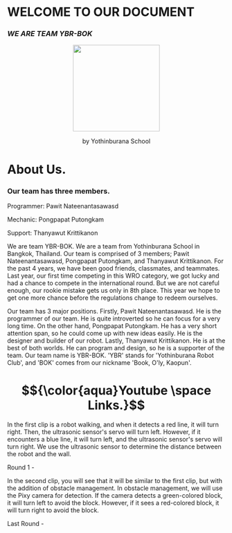 # **WELCOME TO OUR DOCUMENT**
  
### ***WE ARE TEAM YBR-BOK***

<p align="center">
  <img src="https://ybrobot.club/image/YB%20Robot%20logo.png" width="200"/>
</p>
<p align="center">
 by Yothinburana School

# **About Us.**

### **Our team has three members.**

Programmer: Pawit Nateenantasawasd 

Mechanic: Pongpapat Putongkam 

Support: Thanyawut Krittikanon 


  We are team YBR-BOK. We are a team from Yothinburana School in Bangkok, Thailand. Our team is comprised of 3 members; Pawit Nateenantasawasd, Pongpapat Putongkam, and Thanyawut Krittikanon.
For the past 4 years, we have been good friends, classmates, and teammates. Last year, our first time competing in this WRO category, we got lucky and had a chance to compete in the international round. But we are not careful enough, our rookie mistake gets us only in 8th place. This year we hope to get one more chance before the regulations change to redeem ourselves.

  Our team has 3 major positions. Firstly, Pawit Nateenantasawasd. He  is the programmer of our team. He is quite introverted so he can focus for a very long time. On the other hand, Pongpapat Putongkam. He has a very short attention span, so he could come up with new ideas easily. He is the designer and builder of our robot. Lastly, Thanyawut Krittikanon. He is at the best of both worlds. He can program and design, so he is a supporter of the team. Our team name is YBR-BOK. 'YBR' stands for 'Yothinburana Robot Club', and 'BOK' comes from our nickname 'Book, O'ly, Kaopun'.

# $${\color{aqua}Youtube \space Links.}$$

In the first clip is a robot walking, and when it detects a red line, it will turn right. Then, the ultrasonic sensor's servo will turn left. However, if it encounters a blue line, it will turn left, and the ultrasonic sensor's servo will turn right. We use the ultrasonic sensor to determine the distance between the robot and the wall.

Round 1 - 

In the second clip, you will see that it will be similar to the first clip, but with the addition of obstacle management. In obstacle management, we will use the Pixy camera for detection. If the camera detects a green-colored block, it will turn left to avoid the block. However, if it sees a red-colored block, it will turn right to avoid the block.

Last Round - 
